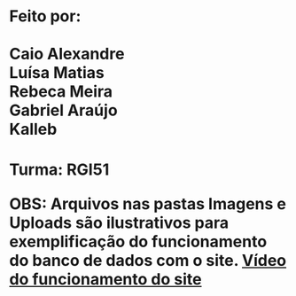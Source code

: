 # <h1>Feito por: <br><br>Caio Alexandre <br>Luísa Matias <br>Rebeca Meira <br>Gabriel Araújo <br>Kalleb
<h1><p>Turma: RGI51</p>
<p>OBS: Arquivos nas pastas Imagens e Uploads são ilustrativos para exemplificação do funcionamento do banco de dados com o site.
<a href="https://youtu.be/f9cbpR1JlmI">Vídeo do funcionamento do site</a></p>
